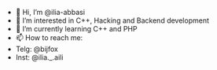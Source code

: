- 👋 Hi, I’m @ilia-abbasi
- 👀 I’m interested in C++, Hacking and Backend development
- 🌱 I’m currently learning C++ and PHP
- 📫 How to reach me:
- Telg: @bijfox
- Inst: @ilia._.aili

<!---
ilia-abbasi/ilia-abbasi is a ✨ special ✨ repository because its `README.md` (this file) appears on your GitHub profile.
You can click the Preview link to take a look at your changes.
--->
